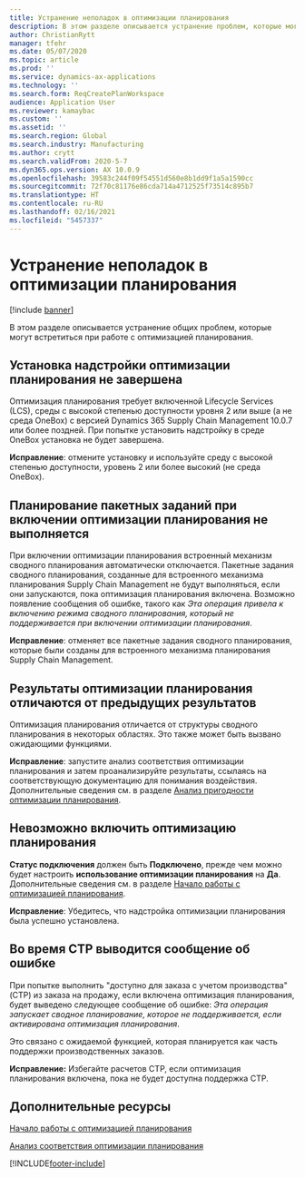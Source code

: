 ```yaml
---
title: Устранение неполадок в оптимизации планирования
description: В этом разделе описывается устранение проблем, которые могут встретиться при работе с оптимизацией планирования.
author: ChristianRytt
manager: tfehr
ms.date: 05/07/2020
ms.topic: article
ms.prod: ''
ms.service: dynamics-ax-applications
ms.technology: ''
ms.search.form: ReqCreatePlanWorkspace
audience: Application User
ms.reviewer: kamaybac
ms.custom: ''
ms.assetid: ''
ms.search.region: Global
ms.search.industry: Manufacturing
ms.author: crytt
ms.search.validFrom: 2020-5-7
ms.dyn365.ops.version: AX 10.0.9
ms.openlocfilehash: 39583c244f09f54551d560e8b1dd9f1a5a1590cc
ms.sourcegitcommit: 72f70c81176e86cda714a4712525f73514c895b7
ms.translationtype: HT
ms.contentlocale: ru-RU
ms.lasthandoff: 02/16/2021
ms.locfileid: "5457337"
---
```

# <a name="troubleshoot-planning-optimization"></a>Устранение неполадок в оптимизации планирования 

[!include [banner](../../includes/banner.md)]

В этом разделе описывается устранение общих проблем, которые могут встретиться при работе с оптимизацией планирования.

## <a name="installation-of-the-planning-optimization-add-in-doesnt-complete"></a>Установка надстройки оптимизации планирования не завершена

Оптимизация планирования требует включенной Lifecycle Services (LCS), среды с высокой степенью доступности уровня 2 или выше (а не среда OneBox) с версией Dynamics 365 Supply Chain Management 10.0.7 или более поздней. При попытке установить надстройку в среде OneBox установка не будет завершена.

**Исправление**: отмените установку и используйте среду с высокой степенью доступности, уровень 2 или более высокий (не среда OneBox).

## <a name="planning-of-batch-jobs-fails-when-planning-optimization-is-enabled"></a>Планирование пакетных заданий при включении оптимизации планирования не выполняется

При включении оптимизации планирования встроенный механизм сводного планирования автоматически отключается. Пакетные задания сводного планирования, созданные для встроенного механизма планирования Supply Chain Management не будут выполняться, если они запускаются, пока оптимизация планирования включена. Возможно появление сообщения об ошибке, такого как *Эта операция привела к включению режима сводного планирования, который не поддерживается при включении оптимизации планирования*.

**Исправление**: отменяет все пакетные задания сводного планирования, которые были созданы для встроенного механизма планирования Supply Chain Management.

## <a name="planning-optimization-results-are-different-from-earlier-results"></a>Результаты оптимизации планирования отличаются от предыдущих результатов

Оптимизация планирования отличается от структуры сводного планирования в некоторых областях. Это также может быть вызвано ожидающими функциями.

**Исправление**: запустите анализ соответствия оптимизации планирования и затем проанализируйте результаты, ссылаясь на соответствующую документацию для понимания воздействия. Дополнительные сведения см. в разделе [Анализ пригодности оптимизации планирования](planning-optimization-fit-analysis.md).

## <a name="cant-enable-planning-optimization"></a>Невозможно включить оптимизацию планирования

**Статус подключения** должен быть **Подключено**, прежде чем можно будет настроить **использование оптимизации планирования** на **Да**. Дополнительные сведения см. в разделе [Начало работы с оптимизацией планирования](get-started.md).

**Исправление**: Убедитесь, что надстройка оптимизации планирования была успешно установлена.

## <a name="error-message-is-shown-during-ctp"></a>Во время CTP выводится сообщение об ошибке

При попытке выполнить "доступно для заказа с учетом производства" (CTP) из заказа на продажу, если включена оптимизация планирования, будет выведено следующее сообщение об ошибке: *Эта операция запускает сводное планирование, которое не поддерживается, если активирована оптимизация планирования*.

Это связано с ожидаемой функцией, которая планируется как часть поддержки производственных заказов.

**Исправление:** Избегайте расчетов CTP, если оптимизация планирования включена, пока не будет доступна поддержка CTP.

## <a name="additional-resources"></a>Дополнительные ресурсы

[Начало работы с оптимизацией планирования](get-started.md)

[Анализ соответствия оптимизации планирования](planning-optimization-fit-analysis.md)


[!INCLUDE[footer-include](../../../includes/footer-banner.md)]